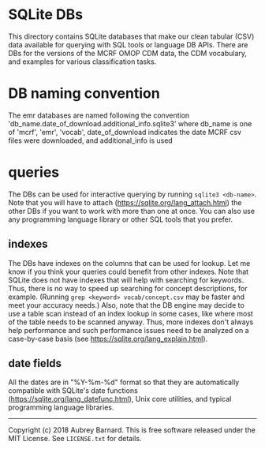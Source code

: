 SQLite DBs
==========


This directory contains SQLite databases that make our clean tabular
(CSV) data available for querying with SQL tools or language DB APIs.
There are DBs for the versions of the MCRF OMOP CDM data, the CDM
vocabulary, and examples for various classification tasks.

# DB naming convention
The emr databases are named following the convention 
'db_name.date_of_download.additional_info.sqlite3' where db_name is
one of 'mcrf', 'emr', 'vocab', date_of_download indicates the date
MCRF csv files were downloaded, and additional_info is used 

# queries

The DBs can be used for interactive querying by running `sqlite3
<db-name>`.  Note that you will have to attach
(https://sqlite.org/lang_attach.html) the other DBs if you want to work
with more than one at once.  You can also use any programming language
library or other SQL tools that you prefer.

## indexes 
The DBs have indexes on the columns that can be used for lookup.  Let me
know if you think your queries could benefit from other indexes.  Note
that SQLite does not have indexes that will help with searching for
keywords.  Thus, there is no way to speed up searching for concept
descriptions, for example.  (Running `grep <keyword> vocab/concept.csv`
may be faster and meet your accuracy needs.)  Also, note that the DB
engine may decide to use a table scan instead of an index lookup in some
cases, like where most of the table needs to be scanned anyway.  Thus,
more indexes don't always help performance and such performance issues
need to be analyzed on a case-by-case basis (see
https://sqlite.org/lang_explain.html).

## date fields
All the dates are in "%Y-%m-%d" format so that they are automatically
compatible with SQLite's date functions
(https://sqlite.org/lang_datefunc.html), Unix core utilities, and
typical programming language libraries.


-----

Copyright (c) 2018 Aubrey Barnard.  This is free software released under
the MIT License.  See `LICENSE.txt` for details.
